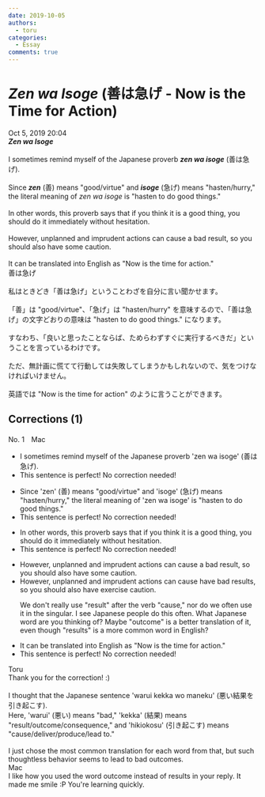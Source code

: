 ```yaml
---
date: 2019-10-05
authors:
  - toru
categories:
  - Essay
comments: true
---
```


# <strong><em>Zen wa Isoge</strong></em> (善は急げ - Now is the Time for Action)
<div class="date">Oct 5, 2019 20:04</div>
<div id="post"><div id="body_show_ori">
<strong><em>Zen wa Isoge</strong></em><br/><br/>I sometimes remind myself of the Japanese proverb <strong><em>zen wa isoge</em></strong> (善は急げ).<br/><br/>Since <strong><em>zen</em></strong> (善) means "good/virtue" and <strong><em>isoge</em></strong> (急げ) means "hasten/hurry," the literal meaning of <em>zen wa isoge</em> is "hasten to do good things."<br/><br/>In other words, this proverb says that if you think it is a good thing, you should do it immediately without hesitation.<br/><br/>However, unplanned and imprudent actions can cause a bad result, so you should also have some caution.<br/><br/>It can be translated into English as "Now is the time for action."
</div></div>

<!-- more -->

<div id="post_ja"><div id="body_show_mo">
善は急げ<br/><br/>私はときどき「善は急げ」ということわざを自分に言い聞かせます。<br/><br/>「善」は "good/virtue"、「急げ」は "hasten/hurry" を意味するので、「善は急げ」の文字どおりの意味は "hasten to do good things." になります。<br/><br/>すなわち、「良いと思ったことならば、ためらわずすぐに実行するべきだ」ということを言っているわけです。<br/><br/>ただ、無計画に慌てて行動しては失敗してしまうかもしれないので、気をつけなければいけません。<br/><br/>英語では "Now is the time for action" のように言うことができます。
</div></div>

## Corrections (1)
<div id="block"><div class="first_name"> No. 1　<span class="just_name">Mac</span></div><div id="block2">
<ul class="correction_field">
<li class="incorrect">I sometimes remind myself of the Japanese proverb 'zen wa isoge' (善は急げ).</li>
<li class="corrected perfect">This sentence is perfect! No correction needed!</li>
</ul>
<ul class="correction_field">
<li class="incorrect">Since 'zen' (善) means "good/virtue" and 'isoge' (急げ) means "hasten/hurry," the literal meaning of 'zen wa isoge' is "hasten to do good things."</li>
<li class="corrected perfect">This sentence is perfect! No correction needed!</li>
</ul>
<ul class="correction_field">
<li class="incorrect">In other words, this proverb says that if you think it is a good thing, you should do it immediately without hesitation.</li>
<li class="corrected perfect">This sentence is perfect! No correction needed!</li>
</ul>
<ul class="correction_field">
<li class="incorrect">However, unplanned and imprudent actions can cause a bad result, so you should also have some caution.</li>
<li class="corrected correct">
However, unplanned and imprudent actions can cause <span class="f_red">have bad results</span>, so you should also have <span class="f_red">exercise </span>caution.
<p class="correction_comment">We don't really use "result" after the verb "cause," nor do we often use it in the singular. I see Japanese people do this often. What Japanese word are you thinking of? Maybe "outcome" is a better translation of it, even though "results" is a more common word in English?</p>
</li>
</ul>
<ul class="correction_field">
<li class="incorrect">It can be translated into English as "Now is the time for action."</li>
<li class="corrected perfect">This sentence is perfect! No correction needed!</li>
</ul>
</div><div class="name"><span class="just_name">Toru</span><br>
Thank you for the correction! :)<br/><br/>I thought that the Japanese sentence 'warui kekka wo maneku' (悪い結果を引き起こす).<br/>Here, 'warui' (悪い) means "bad," 'kekka' (結果) means "result/outcome/consequence," and 'hikiokosu' (引き起こす) means "cause/deliver/produce/lead to."<br/><br/>I just chose the most common translation for each word from that, but such thoughtless behavior seems to lead to bad outcomes.
</div>
<div class="name"><span class="just_name">Mac</span><br>
I like how you used the word outcome instead of results in your reply. It made me smile :P You're learning quickly.
</div>
</div>

